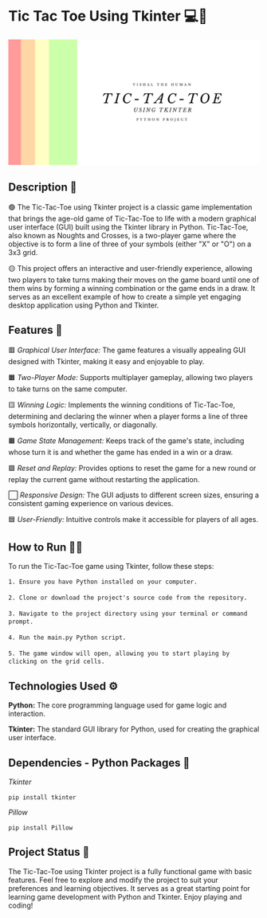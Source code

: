 # **Tic Tac Toe Using Tkinter 💻🐍**
![Tic Tac Toe Using Tkinter Banner](assets\banner.png)

## **Description 📑**
🟢 The Tic-Tac-Toe using Tkinter project is a classic game implementation that brings the age-old game of Tic-Tac-Toe to life with a modern graphical user interface (GUI) built using the Tkinter library in Python. Tic-Tac-Toe, also known as Noughts and Crosses, is a two-player game where the objective is to form a line of three of your symbols (either "X" or "O") on a 3x3 grid.

🟡 This project offers an interactive and user-friendly experience, allowing two players to take turns making their moves on the game board until one of them wins by forming a winning combination or the game ends in a draw. It serves as an excellent example of how to create a simple yet engaging desktop application using Python and Tkinter.

## **Features 💫**
🟥 *Graphical User Interface:* The game features a visually appealing GUI designed with Tkinter, making it easy and enjoyable to play.

🟧 *Two-Player Mode:* Supports multiplayer gameplay, allowing two players to take turns on the same computer.

🟨 *Winning Logic:* Implements the winning conditions of Tic-Tac-Toe, determining and declaring the winner when a player forms a line of three symbols horizontally, vertically, or diagonally.

🟫 *Game State Management:* Keeps track of the game's state, including whose turn it is and whether the game has ended in a win or a draw.

🟩 *Reset and Replay:* Provides options to reset the game for a new round or replay the current game without restarting the application.

⬜ *Responsive Design:* The GUI adjusts to different screen sizes, ensuring a consistent gaming experience on various devices.

🟦 *User-Friendly:* Intuitive controls make it accessible for players of all ages.

## **How to Run 🎽👟**

To run the Tic-Tac-Toe game using Tkinter, follow these steps:
```
1. Ensure you have Python installed on your computer.

2. Clone or download the project's source code from the repository.

3. Navigate to the project directory using your terminal or command prompt.

4. Run the main.py Python script.

5. The game window will open, allowing you to start playing by clicking on the grid cells.
```

## **Technologies Used ⚙️**
**Python:** The core programming language used for game logic and interaction.

**Tkinter:** The standard GUI library for Python, used for creating the graphical user interface.

## **Dependencies - Python Packages 🫶**
*Tkinter*
```
pip install tkinter
```
*Pillow*
```
pip install Pillow
```

## **Project Status 🧐**
The Tic-Tac-Toe using Tkinter project is a fully functional game with basic features. Feel free to explore and modify the project to suit your preferences and learning objectives. It serves as a great starting point for learning game development with Python and Tkinter. Enjoy playing and coding!
